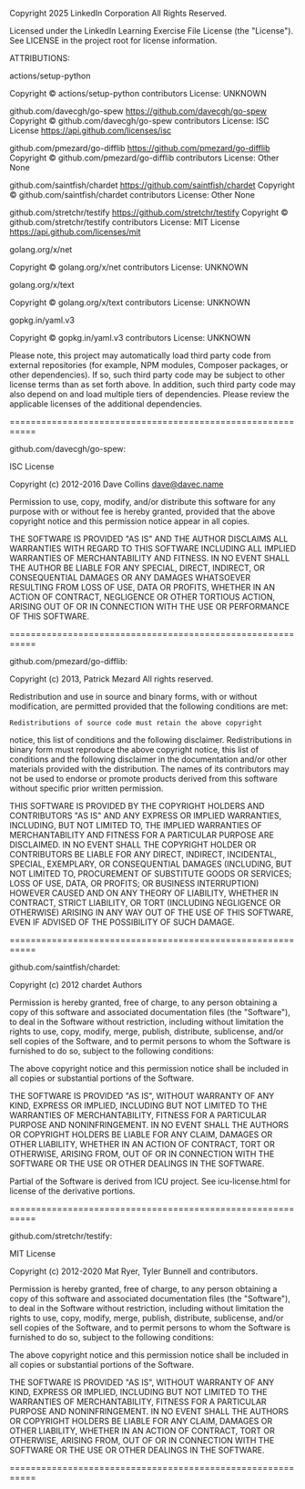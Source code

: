 Copyright 2025 LinkedIn Corporation
All Rights Reserved.

Licensed under the LinkedIn Learning Exercise File License (the "License").
See LICENSE in the project root for license information.

ATTRIBUTIONS:

actions/setup-python

Copyright © actions/setup-python contributors
License: UNKNOWN


github.com/davecgh/go-spew
https://github.com/davecgh/go-spew
Copyright © github.com/davecgh/go-spew contributors
License: ISC License
https://api.github.com/licenses/isc

github.com/pmezard/go-difflib
https://github.com/pmezard/go-difflib
Copyright © github.com/pmezard/go-difflib contributors
License: Other
None

github.com/saintfish/chardet
https://github.com/saintfish/chardet
Copyright © github.com/saintfish/chardet contributors
License: Other
None

github.com/stretchr/testify
https://github.com/stretchr/testify
Copyright © github.com/stretchr/testify contributors
License: MIT License
https://api.github.com/licenses/mit

golang.org/x/net

Copyright © golang.org/x/net contributors
License: UNKNOWN


golang.org/x/text

Copyright © golang.org/x/text contributors
License: UNKNOWN


gopkg.in/yaml.v3

Copyright © gopkg.in/yaml.v3 contributors
License: UNKNOWN


Please note, this project may automatically load third party code from external 
repositories (for example, NPM modules, Composer packages, or other dependencies). 
If so, such third party code may be subject to other license terms than as set 
forth above. In addition, such third party code may also depend on and load 
multiple tiers of dependencies. Please review the applicable licenses of the 
additional dependencies.

===========================================================

github.com/davecgh/go-spew:

ISC License

Copyright (c) 2012-2016 Dave Collins <dave@davec.name>

Permission to use, copy, modify, and/or distribute this software for any
purpose with or without fee is hereby granted, provided that the above
copyright notice and this permission notice appear in all copies.

THE SOFTWARE IS PROVIDED "AS IS" AND THE AUTHOR DISCLAIMS ALL WARRANTIES
WITH REGARD TO THIS SOFTWARE INCLUDING ALL IMPLIED WARRANTIES OF
MERCHANTABILITY AND FITNESS. IN NO EVENT SHALL THE AUTHOR BE LIABLE FOR
ANY SPECIAL, DIRECT, INDIRECT, OR CONSEQUENTIAL DAMAGES OR ANY DAMAGES
WHATSOEVER RESULTING FROM LOSS OF USE, DATA OR PROFITS, WHETHER IN AN
ACTION OF CONTRACT, NEGLIGENCE OR OTHER TORTIOUS ACTION, ARISING OUT OF
OR IN CONNECTION WITH THE USE OR PERFORMANCE OF THIS SOFTWARE.

===========================================================

github.com/pmezard/go-difflib:

Copyright (c) 2013, Patrick Mezard
All rights reserved.

Redistribution and use in source and binary forms, with or without
modification, are permitted provided that the following conditions are
met:

    Redistributions of source code must retain the above copyright
notice, this list of conditions and the following disclaimer.
    Redistributions in binary form must reproduce the above copyright
notice, this list of conditions and the following disclaimer in the
documentation and/or other materials provided with the distribution.
    The names of its contributors may not be used to endorse or promote
products derived from this software without specific prior written
permission.

THIS SOFTWARE IS PROVIDED BY THE COPYRIGHT HOLDERS AND CONTRIBUTORS "AS
IS" AND ANY EXPRESS OR IMPLIED WARRANTIES, INCLUDING, BUT NOT LIMITED
TO, THE IMPLIED WARRANTIES OF MERCHANTABILITY AND FITNESS FOR A
PARTICULAR PURPOSE ARE DISCLAIMED. IN NO EVENT SHALL THE COPYRIGHT
HOLDER OR CONTRIBUTORS BE LIABLE FOR ANY DIRECT, INDIRECT, INCIDENTAL,
SPECIAL, EXEMPLARY, OR CONSEQUENTIAL DAMAGES (INCLUDING, BUT NOT LIMITED
TO, PROCUREMENT OF SUBSTITUTE GOODS OR SERVICES; LOSS OF USE, DATA, OR
PROFITS; OR BUSINESS INTERRUPTION) HOWEVER CAUSED AND ON ANY THEORY OF
LIABILITY, WHETHER IN CONTRACT, STRICT LIABILITY, OR TORT (INCLUDING
NEGLIGENCE OR OTHERWISE) ARISING IN ANY WAY OUT OF THE USE OF THIS
SOFTWARE, EVEN IF ADVISED OF THE POSSIBILITY OF SUCH DAMAGE.

===========================================================

github.com/saintfish/chardet:

Copyright (c) 2012 chardet Authors

Permission is hereby granted, free of charge, to any person obtaining a copy of
this software and associated documentation files (the "Software"), to deal in
the Software without restriction, including without limitation the rights to
use, copy, modify, merge, publish, distribute, sublicense, and/or sell copies
of the Software, and to permit persons to whom the Software is furnished to do
so, subject to the following conditions:

The above copyright notice and this permission notice shall be included in all
copies or substantial portions of the Software.

THE SOFTWARE IS PROVIDED "AS IS", WITHOUT WARRANTY OF ANY KIND, EXPRESS OR
IMPLIED, INCLUDING BUT NOT LIMITED TO THE WARRANTIES OF MERCHANTABILITY,
FITNESS FOR A PARTICULAR PURPOSE AND NONINFRINGEMENT. IN NO EVENT SHALL THE
AUTHORS OR COPYRIGHT HOLDERS BE LIABLE FOR ANY CLAIM, DAMAGES OR OTHER
LIABILITY, WHETHER IN AN ACTION OF CONTRACT, TORT OR OTHERWISE, ARISING FROM,
OUT OF OR IN CONNECTION WITH THE SOFTWARE OR THE USE OR OTHER DEALINGS IN THE
SOFTWARE.

Partial of the Software is derived from ICU project. See icu-license.html for
license of the derivative portions.

===========================================================

github.com/stretchr/testify:

MIT License

Copyright (c) 2012-2020 Mat Ryer, Tyler Bunnell and contributors.

Permission is hereby granted, free of charge, to any person obtaining a copy
of this software and associated documentation files (the "Software"), to deal
in the Software without restriction, including without limitation the rights
to use, copy, modify, merge, publish, distribute, sublicense, and/or sell
copies of the Software, and to permit persons to whom the Software is
furnished to do so, subject to the following conditions:

The above copyright notice and this permission notice shall be included in all
copies or substantial portions of the Software.

THE SOFTWARE IS PROVIDED "AS IS", WITHOUT WARRANTY OF ANY KIND, EXPRESS OR
IMPLIED, INCLUDING BUT NOT LIMITED TO THE WARRANTIES OF MERCHANTABILITY,
FITNESS FOR A PARTICULAR PURPOSE AND NONINFRINGEMENT. IN NO EVENT SHALL THE
AUTHORS OR COPYRIGHT HOLDERS BE LIABLE FOR ANY CLAIM, DAMAGES OR OTHER
LIABILITY, WHETHER IN AN ACTION OF CONTRACT, TORT OR OTHERWISE, ARISING FROM,
OUT OF OR IN CONNECTION WITH THE SOFTWARE OR THE USE OR OTHER DEALINGS IN THE
SOFTWARE.

===========================================================


